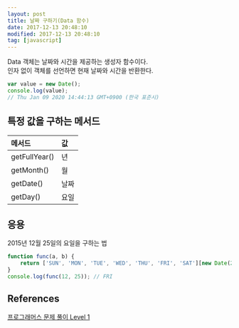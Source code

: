 ```yaml
---
layout: post
title: 날짜 구하기(Data 함수)
date: 2017-12-13 20:48:10
modified: 2017-12-13 20:48:10
tag: [javascript]
---
```


Data 객체는 날짜와 시간을 제공하는 생성자 함수이다.  
인자 없이 객체를 선언하면 현재 날짜와 시간을 반환한다.

```javascript
var value = new Date();
console.log(value);
// Thu Jan 09 2020 14:44:13 GMT+0900 (한국 표준시)
```

## 특정 값을 구하는 메서드

| 메서드 | 값 |
|:---|:---|
| getFullYear() | 년 |
| getMonth() | 월 |
| getDate() | 날짜 |
| getDay() | 요일 |

## 응용

2015년 12월 25일의 요일을 구하는 법

```javascript
function func(a, b) {
    return ['SUN', 'MON', 'TUE', 'WED', 'THU', 'FRI', 'SAT'][new Date(2015, a - 1, b).getDay()];
}
console.log(func(12, 25)); // FRI
```

## References
[프로그래머스 문제 풀이 Level 1](https://www.zerocho.com/category/Algorithm/post/5b79898d337215001b3a18eb)  
